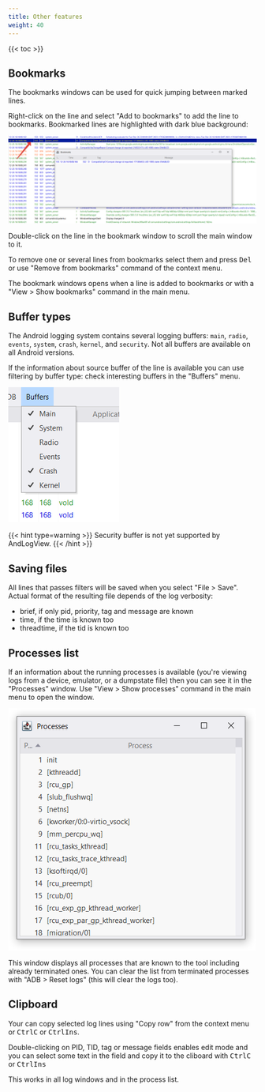 ```yaml
---
title: Other features
weight: 40
---
```


{{< toc >}}

## Bookmarks

The bookmarks windows can be used for quick jumping between marked lines.

Right-click on the line and select "Add to bookmarks" to add the line to
bookmarks. Bookmarked lines are highlighted with dark blue background:

![Bookmarks](bookmarks.png)

Double-click on the line in the bookmark window to scroll the main window to it.

To remove one or several lines from bookmarks select them and press
<kbd><kbd>Del</kbd></kbd> or use "Remove from bookmarks" command of the context
menu.

The bookmark windows opens when a line is added to bookmarks or with a
"View > Show bookmarks" command in the main menu.

## Buffer types

The Android logging system contains several logging buffers:
`main`, `radio`, `events`, `system`, `crash`, `kernel`, and `security`. Not all
buffers are available on all Android versions.

If the information about source buffer of the line is available you can use
filtering by buffer type: check interesting buffers in the "Buffers" menu.

![Buffer selector menu](buffer_selector.png)

{{< hint type=warning >}}
Security buffer is not yet supported by AndLogView.
{{< /hint >}}

## Saving files

All lines that passes filters will be saved when you select "File > Save".
Actual format of the resulting file depends of the log verbosity:
* brief, if only pid, priority, tag and message are known
* time, if the time is known too
* threadtime, if the tid is known too

## Processes list

If an information about the running processes is available (you're viewing
logs from a device, emulator, or a dumpstate file) then you can see it in the
"Processes" window. Use "View > Show processes" command in the main menu to
open the window.

![Processes list](processes.png)

This window displays all processes that are known to the tool including already
terminated ones. You can clear the list from terminated processes with
"ADB > Reset logs" (this will clear the logs too).

## Clipboard

Your can copy selected log lines using "Copy row" from the context menu or
<kbd><kbd>Ctrl</kbd><kbd>C</kbd></kbd> or
<kbd><kbd>Ctrl</kbd><kbd>Ins</kbd></kbd>.

Double-clicking on PID, TID, tag or message fields enables edit mode and you can
select some text in the field and copy it to the cliboard with
<kbd><kbd>Ctrl</kbd><kbd>C</kbd></kbd> or
<kbd><kbd>Ctrl</kbd><kbd>Ins</kbd></kbd>

This works in all log windows and in the process list.
